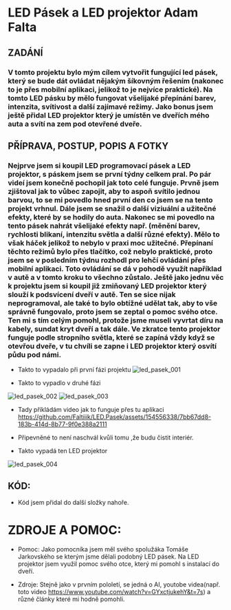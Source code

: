 # LED Pásek a LED projektor Adam Falta 


## ZADÁNÍ


### V tomto projektu bylo mým cílem vytvořit fungující led pásek, který se bude dát ovládat nějakým šíkovným řešením (nakonec to je přes mobilní aplikaci, jelikož to je nejvíce praktické). Na tomto LED pásku by mělo fungovat všelijaké přepínání barev, intenzita, svítivost a další zajímavé režimy. Jako bonus jsem ještě přidal LED projektor který je umístěn ve dveřích mého auta a svítí na zem pod otevřené dveře.




## PŘÍPRAVA, POSTUP, POPIS A FOTKY
### Nejprve jsem si koupil LED programovací pásek a LED projektor, s páskem jsem se první týdny celkem pral. Po pár videí jsem konečně pochopil jak toto celé funguje. Prvně jsem zjištoval jak to vůbec zapojit, aby to aspoň svítilo jednou barvou, to se mi povedlo hned první den co jsem se na tento projekt vrhnul. Dále jsem se snažil o další viziuální a užitečné efekty, které by se hodily do auta. Nakonec se mi povedlo na tento pásek nahrát všelijaké efekty např. (měnění barev, rychlosti blikaní, intenzitu světla a další různé efekty). Mělo to však háček jelikož to nebylo v praxi moc užitečné. Přepínaní těchto režimů bylo přes tlačítko, což nebylo praktické, proto jsem se v posledním týdnu rozhodl pro lehčí ovládání přes mobilní aplikaci. Toto ovládání se dá v pohodě využít například v autě a v tomto kroku to všechno zůstalo. Ještě jako jednu věc k projektu jsem si koupil již zmiňovaný LED projektor který slouží k podsvícení dveří v autě. Ten se sice nijak neprogramoval, ale také to bylo obtížné udělat tak, aby to vše správně fungovalo, proto jsem se zeptal o pomoc svého otce. Ten mi s tím celým pomohl, protože jsme museli vyvrtat díru na kabely, sundat kryt dveří a tak dále. Ve zkratce tento projektor funguje podle stropního světla, které se zapíná vždy když se otevřou dveře, v tu chvíli se zapne i LED projektor který osvítí půdu pod námi.     


* Takto to vypadalo při první fázi projektu
![led_pasek_001](https://github.com/Faltiiik/Led-p-sek/assets/154556338/4efa0b4b-1630-4005-b7f5-adfd6bdde1ae)

* Takto to vypadlo v druhé fázi
  
![led_pasek_002](https://cdn.discordapp.com/attachments/989604099660079255/1241468803540582420/IMG_5511.png?ex=664a4f6c&is=6648fdec&hm=9322c20983b69d5b8a2d9b08d4913b52d09d6b3b6cfc28c69ee4b8a0342b6d1b&)
![led_pasek_003](https://cdn.discordapp.com/attachments/989604099660079255/1241468803938783282/IMG_5510.png?ex=664a4f6c&is=6648fdec&hm=c64bdb041dd17ab214ac7175549747af08e7dc5397fa14b6280637050c3242ec&)
* Tady příkládám video jak to funguje přes tu aplikaci
https://github.com/Faltiiik/LED.Pasek/assets/154556338/7bb67dd8-183b-414d-8b77-9f0e388a2111
* Připevněné to není naschvál kvůli tomu ,že budu čistit interiér.

* Takto vypadá ten LED projektor
  
![led_pasek_004](https://cdn.discordapp.com/attachments/989604099660079255/1241471490734686229/IMG_5515.jpg?ex=664a51ec&is=6649006c&hm=5b487f5ede7fbef95b8adbd5243b2c20179fb0ec2ddeb34cdc43064bbb8871d4&)






## KÓD:

* Kód jsem přidal do další složky nahoře.










# ZDROJE A POMOC:
* Pomoc: Jako pomocníka jsem měl svého spolužáka Tomáše Jarkovského se kterým jsme dělali podobný LED pásek. Na LED projektor jsem využil pomoc svého otce, který mi pomohl s instalací do dveří.

* Zdroje: Stejně jako v prvním pololetí, se jedná o AI, youtobe videa(např. toto video https://www.youtube.com/watch?v=GYxctjukehY&t=7s) a různé články které mi hodně pomohli.



